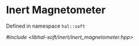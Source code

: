 # Inert Magnetometer

Defined in namespace `hal::soft`

*#include <libhal-soft/inert/inert_magnetometer.hpp>*

```{doxygenclass} hal::soft::inert_magnetometer
```